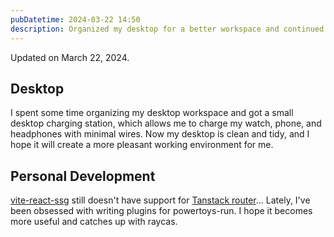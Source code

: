 ```yaml
---
pubDatetime: 2024-03-22 14:50
description: Organized my desktop for a better workspace and continued developing 'vite-react-ssg' and plugins for powertoys-run..
---
```


Updated on March 22, 2024.

## Desktop

I spent some time organizing my desktop workspace and got a small desktop charging station, which allows me to charge my watch, phone, and headphones with minimal wires. Now my desktop is clean and tidy, and I hope it will create a more pleasant working environment for me.

## Personal Development

[vite-react-ssg](https://github.com/Daydreamer-riri/vite-react-ssg) still doesn't have support for [Tanstack router](https://tanstack.com/router/latest)...
Lately, I've been obsessed with writing plugins for powertoys-run. I hope it becomes more useful and catches up with raycas.
